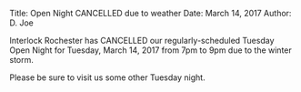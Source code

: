 Title: Open Night CANCELLED due to weather
Date: March 14, 2017
Author: D. Joe

Interlock Rochester has CANCELLED our regularly-scheduled Tuesday Open Night for Tuesday, March 14, 2017 from 7pm to 9pm due to the winter storm.

Please be sure to visit us some other Tuesday night.


